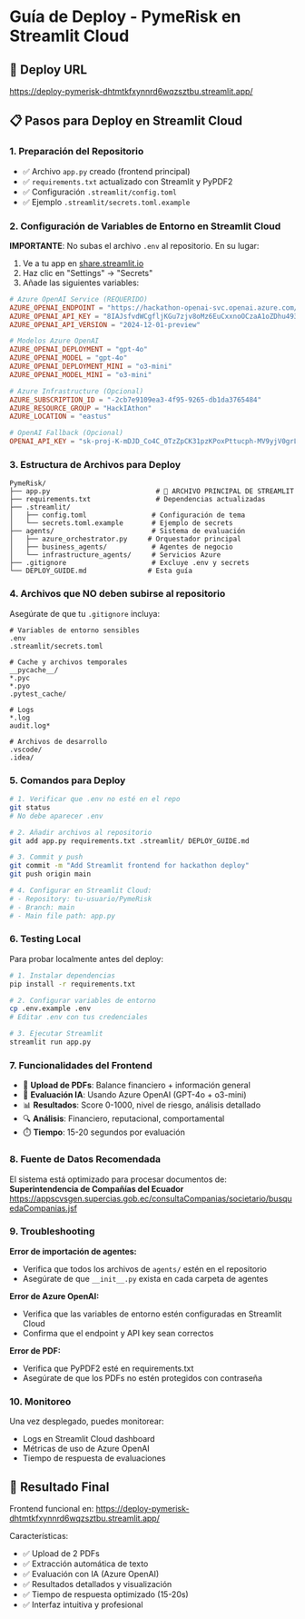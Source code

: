 # Guía de Deploy - PymeRisk en Streamlit Cloud

## 🚀 Deploy URL
https://deploy-pymerisk-dhtmtkfxynnrd6wqzsztbu.streamlit.app/

## 📋 Pasos para Deploy en Streamlit Cloud

### 1. Preparación del Repositorio
- ✅ Archivo `app.py` creado (frontend principal)
- ✅ `requirements.txt` actualizado con Streamlit y PyPDF2
- ✅ Configuración `.streamlit/config.toml`
- ✅ Ejemplo `.streamlit/secrets.toml.example`

### 2. Configuración de Variables de Entorno en Streamlit Cloud

**IMPORTANTE**: No subas el archivo `.env` al repositorio. En su lugar:

1. Ve a tu app en [share.streamlit.io](https://share.streamlit.io)
2. Haz clic en "Settings" → "Secrets"
3. Añade las siguientes variables:

```toml
# Azure OpenAI Service (REQUERIDO)
AZURE_OPENAI_ENDPOINT = "https://hackathon-openai-svc.openai.azure.com/"
AZURE_OPENAI_API_KEY = "8IAJsfvdWCgfljKGu7zjv8oMz6EuCxxnoOCzaA1oZDhu493XbVwzJQQJ99BHACYeBjFXJ3w3AAABACOGWYRJ"
AZURE_OPENAI_API_VERSION = "2024-12-01-preview"

# Modelos Azure OpenAI
AZURE_OPENAI_DEPLOYMENT = "gpt-4o"
AZURE_OPENAI_MODEL = "gpt-4o"
AZURE_OPENAI_DEPLOYMENT_MINI = "o3-mini"
AZURE_OPENAI_MODEL_MINI = "o3-mini"

# Azure Infrastructure (Opcional)
AZURE_SUBSCRIPTION_ID = "-2cb7e9109ea3-4f95-9265-db1da3765484"
AZURE_RESOURCE_GROUP = "HackIAthon"
AZURE_LOCATION = "eastus"

# OpenAI Fallback (Opcional)
OPENAI_API_KEY = "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"
```

### 3. Estructura de Archivos para Deploy

```
PymeRisk/
├── app.py                          # 🎯 ARCHIVO PRINCIPAL DE STREAMLIT
├── requirements.txt                # Dependencias actualizadas
├── .streamlit/
│   ├── config.toml                # Configuración de tema
│   └── secrets.toml.example       # Ejemplo de secrets
├── agents/                        # Sistema de evaluación
│   ├── azure_orchestrator.py     # Orquestador principal
│   ├── business_agents/           # Agentes de negocio
│   └── infrastructure_agents/     # Servicios Azure
├── .gitignore                     # Excluye .env y secrets
└── DEPLOY_GUIDE.md               # Esta guía
```

### 4. Archivos que NO deben subirse al repositorio

Asegúrate de que tu `.gitignore` incluya:

```gitignore
# Variables de entorno sensibles
.env
.streamlit/secrets.toml

# Cache y archivos temporales
__pycache__/
*.pyc
*.pyo
.pytest_cache/

# Logs
*.log
audit.log*

# Archivos de desarrollo
.vscode/
.idea/
```

### 5. Comandos para Deploy

```bash
# 1. Verificar que .env no esté en el repo
git status
# No debe aparecer .env

# 2. Añadir archivos al repositorio
git add app.py requirements.txt .streamlit/ DEPLOY_GUIDE.md

# 3. Commit y push
git commit -m "Add Streamlit frontend for hackathon deploy"
git push origin main

# 4. Configurar en Streamlit Cloud:
# - Repository: tu-usuario/PymeRisk
# - Branch: main
# - Main file path: app.py
```

### 6. Testing Local

Para probar localmente antes del deploy:

```bash
# 1. Instalar dependencias
pip install -r requirements.txt

# 2. Configurar variables de entorno
cp .env.example .env
# Editar .env con tus credenciales

# 3. Ejecutar Streamlit
streamlit run app.py
```

### 7. Funcionalidades del Frontend

- 📄 **Upload de PDFs**: Balance financiero + información general
- 🤖 **Evaluación IA**: Usando Azure OpenAI (GPT-4o + o3-mini)
- 📊 **Resultados**: Score 0-1000, nivel de riesgo, análisis detallado
- 🔍 **Análisis**: Financiero, reputacional, comportamental
- ⏱️ **Tiempo**: 15-20 segundos por evaluación

### 8. Fuente de Datos Recomendada

El sistema está optimizado para procesar documentos de:
**Superintendencia de Compañías del Ecuador**
https://appscvsgen.supercias.gob.ec/consultaCompanias/societario/busquedaCompanias.jsf

### 9. Troubleshooting

**Error de importación de agentes:**
- Verifica que todos los archivos de `agents/` estén en el repositorio
- Asegúrate de que `__init__.py` exista en cada carpeta de agentes

**Error de Azure OpenAI:**
- Verifica que las variables de entorno estén configuradas en Streamlit Cloud
- Confirma que el endpoint y API key sean correctos

**Error de PDF:**
- Verifica que PyPDF2 esté en requirements.txt
- Asegúrate de que los PDFs no estén protegidos con contraseña

### 10. Monitoreo

Una vez desplegado, puedes monitorear:
- Logs en Streamlit Cloud dashboard
- Métricas de uso de Azure OpenAI
- Tiempo de respuesta de evaluaciones

## 🎯 Resultado Final

Frontend funcional en: https://deploy-pymerisk-dhtmtkfxynnrd6wqzsztbu.streamlit.app/

Características:
- ✅ Upload de 2 PDFs
- ✅ Extracción automática de texto
- ✅ Evaluación con IA (Azure OpenAI)
- ✅ Resultados detallados y visualización
- ✅ Tiempo de respuesta optimizado (15-20s)
- ✅ Interfaz intuitiva y profesional